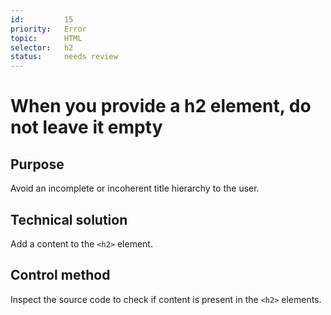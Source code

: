 ```yaml
---
id:         15
priority:   Error
topic:      HTML
selector:   h2
status:     needs review
---
```


# When you provide a h2 element, do not leave it empty

## Purpose

Avoid an incomplete or incoherent title hierarchy to the user.

## Technical solution

Add a content to the `<h2>` element.

## Control method

Inspect the source code to check if content is present in the `<h2>` elements.
